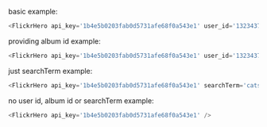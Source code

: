 basic example:

```js
<FlickrHero api_key='1b4e5b0203fab0d5731afe68f0a543e1' user_id='132343752@N06' limit={9} />
```

providing album id example:

```js
<FlickrHero api_key='1b4e5b0203fab0d5731afe68f0a543e1' user_id='132343752@N06' album_id='72157694825254121' />
```

just searchTerm example:

```js
<FlickrHero api_key='1b4e5b0203fab0d5731afe68f0a543e1' searchTerm='cats' limit={3} />
```

no user id, album id or searchTerm example:

```js
<FlickrHero api_key='1b4e5b0203fab0d5731afe68f0a543e1' />
```
